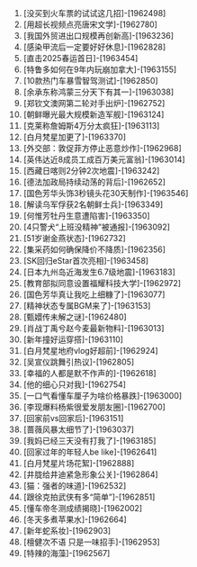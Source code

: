 
1. [没买到火车票的试试这几招]-[1962498]
1. [用超长视频点亮唐宋文学]-[1962780]
1. [我国外贸进出口规模再创新高]-[1963236]
1. [感染甲流后一定要好好休息]-[1962828]
1. [直击2025春运首日]-[1963454]
1. [特鲁多如何在9年内玩崩加拿大]-[1963155]
1. [10款热门车暴雪智驾测试]-[1962850]
1. [余承东称鸿蒙三分天下有其一]-[1963038]
1. [郑钦文澳网第二轮对手出炉]-[1962752]
1. [朝鲜曝光最大规模新造军舰]-[1963124]
1. [克莱称詹姆斯4万分太疯狂]-[1963113]
1. [白月梵星加更了]-[1963370]
1. [外交部：敦促菲方停止恶意炒作]-[1962968]
1. [英伟达近8成员工成百万美元富翁]-[1963014]
1. [西藏日喀则2分钟2次地震]-[1963242]
1. [德法加政局持续动荡的背后]-[1962652]
1. [国色芳华头饰3秒镜头花30天制作]-[1963546]
1. [解读乌军俘获2名朝鲜士兵]-[1963349]
1. [何惟芳牡丹生意遭陷害]-[1963350]
1. [4只警犬“上班没精神”被通报]-[1963092]
1. [51岁谢金燕状态]-[1962732]
1. [集采药如何确保降价不降质]-[1962356]
1. [SK回归eStar首次亮相]-[1963458]
1. [日本九州岛近海发生6.7级地震]-[1963183]
1. [教育部拟同意设置福耀科技大学]-[1962972]
1. [国色芳华真让我吃上细糠了]-[1963077]
1. [精神状态专属BGM来了]-[1963153]
1. [甄嬛传未解之谜]-[1962480]
1. [肖战丁禹兮赵今麦最新物料]-[1963013]
1. [新年撞好运穿搭]-[1963110]
1. [白月梵星地府vlog好超前]-[1962924]
1. [吴宣仪跳舞引热议]-[1962805]
1. [幸福的人都是默不作声的]-[1962618]
1. [他的细心只对我]-[1962754]
1. [一口气看懂车厘子为啥价格暴跌]-[1963000]
1. [李现爆料杨紫很爱发朋友圈]-[1962700]
1. [回家前vs回家后]-[1963151]
1. [蔷薇风暴太细节了]-[1963037]
1. [我妈已经三天没有打我了]-[1963185]
1. [回家过年的年轻人be like]-[1962641]
1. [白月梵星片场花絮]-[1962888]
1. [井胧给井迪紧急形象公关]-[1962864]
1. [猫：强者的味道]-[1962532]
1. [跟徐克拍武侠有多“简单”]-[1962851]
1. [懂车帝冬测成绩揭晓]-[1962002]
1. [冬天多煮苹果水]-[1962664]
1. [新年蛇系妆]-[1962903]
1. [檀健次不语 只是一味招手]-[1962953]
1. [特辣的海藻]-[1962567]